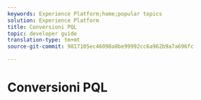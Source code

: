 ```yaml
---
keywords: Experience Platform;home;popular topics
solution: Experience Platform
title: Conversioni PQL
topic: developer guide
translation-type: tm+mt
source-git-commit: 9817105ec46098a8be99992cc6a962b9a7a696fc

---
```



# Conversioni PQL
